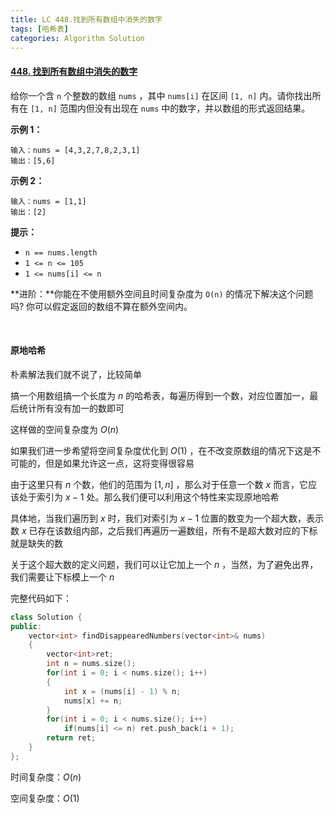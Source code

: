 ```yaml
---
title: LC 448.找到所有数组中消失的数字
tags: [哈希表]
categories: Algorithm Solution
---
```


#### [448. 找到所有数组中消失的数字](https://leetcode.cn/problems/find-all-numbers-disappeared-in-an-array/)

给你一个含 `n` 个整数的数组 `nums` ，其中 `nums[i]` 在区间 `[1, n]` 内。请你找出所有在 `[1, n]` 范围内但没有出现在 `nums` 中的数字，并以数组的形式返回结果。

 

**示例 1：**

```
输入：nums = [4,3,2,7,8,2,3,1]
输出：[5,6]
```

**示例 2：**

```
输入：nums = [1,1]
输出：[2]
```

 

**提示：**

- `n == nums.length`
- `1 <= n <= 105`
- `1 <= nums[i] <= n`

**进阶：**你能在不使用额外空间且时间复杂度为 `O(n)` 的情况下解决这个问题吗? 你可以假定返回的数组不算在额外空间内。

​	 

#### 原地哈希

朴素解法我们就不说了，比较简单

搞一个用数组搞一个长度为 $n$ 的哈希表，每遍历得到一个数，对应位置加一，最后统计所有没有加一的数即可

这样做的空间复杂度为 $O(n)$

如果我们进一步希望将空间复杂度优化到 $O(1)$ ，在不改变原数组的情况下这是不可能的，但是如果允许这一点，这将变得很容易

由于这里只有 $n$ 个数，他们的范围为 $[1,n]$ ，那么对于任意一个数 $x$ 而言，它应该处于索引为 $x-1$ 处。那么我们便可以利用这个特性来实现原地哈希

具体地，当我们遍历到 $x$ 时，我们对索引为 $x-1$ 位置的数变为一个超大数，表示数 $x$ 已存在该数组内部，之后我们再遍历一遍数组，所有不是超大数对应的下标就是缺失的数

关于这个超大数的定义问题，我们可以让它加上一个 $n$ ，当然，为了避免出界，我们需要让下标模上一个 $n$ 

完整代码如下：

```cpp
class Solution {
public:
    vector<int> findDisappearedNumbers(vector<int>& nums) 
    {
        vector<int>ret;
        int n = nums.size();
        for(int i = 0; i < nums.size(); i++)
        {
            int x = (nums[i] - 1) % n;
            nums[x] += n;
        }
        for(int i = 0; i < nums.size(); i++)
            if(nums[i] <= n) ret.push_back(i + 1);
        return ret;
    }
};
```

时间复杂度：$O(n)$ 

空间复杂度：$O(1)$ 